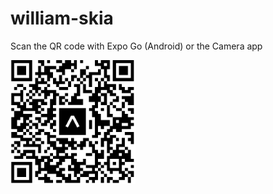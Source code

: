 # william-skia

Scan the QR code with Expo Go (Android) or the Camera app

<img src="./assets/logo@2x.png" width="200" />
